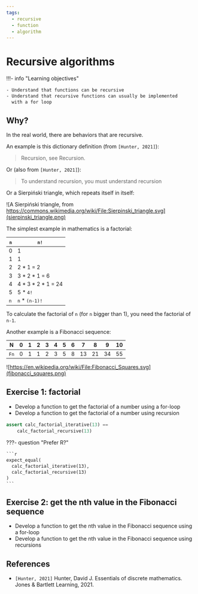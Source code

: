 ```yaml
---
tags:
  - recursive
  - function
  - algorithm
---
```


# Recursive algorithms

!!!- info "Learning objectives"

    - Understand that functions can be recursive
    - Understand that recursive functions can usually be implemented
      with a for loop

## Why?

In the real world, there are behaviors that are recursive.

An example is this dictionary definition (from `[Hunter, 2021]`):

> Recursion, see Recursion.

Or (also from `[Hunter, 2021]`):

> To understand recursion, you must understand recursion

Or a Sierpiński triangle, which repeats itself in itself:

![A Sierpiński triangle, from https://commons.wikimedia.org/wiki/File:Sierpinski_triangle.svg](sierpinski_triangle.png)

The simplest example in mathematics is a factorial:

 `n` | `n!`
-----|-----------------------
 0   | 1
 1   | 1
 2   | 2 \* 1 = 2
 3   | 3 \* 2 \* 1 = 6
 4   | 4 \* 3 \* 2 \* 1 = 24
 5   | 5 \* `4!`
 `n` | `n` \* `(n-1)!`

To calculate the factorial of `n` (for `n` bigger than 1),
you need the factorial of `n-1`.

Another example is a Fibonacci sequence:

| N    | 0   | 1   | 2   | 3   | 4   | 5   | 6   | 7   | 8   | 9   | 10  |
|------|-----|-----|-----|-----|-----|-----|-----|-----|-----|-----|-----|
| `Fn` | 0   | 1   | 1   | 2   | 3   | 5   | 8   | 13  | 21  | 34  | 55  |

![https://en.wikipedia.org/wiki/File:Fibonacci_Squares.svg](fibonacci_squares.png)

## Exercise 1: factorial

- Develop a function to get the factorial of a number using a for-loop
- Develop a function to get the factorial of a number using recursion

```python
assert calc_factorial_iterative(13) ==
    calc_factorial_recursive(13)
```

???- question "Prefer R?"

    ```r
    expect_equal(
      calc_factorial_iterative(13),
      calc_factorial_recursive(13)
    )
    ```

## Exercise 2: get the nth value in the Fibonacci sequence

- Develop a function to get the nth value in the Fibonacci sequence
  using a for-loop
- Develop a function to get the nth value in the Fibonacci sequence
  using recursions

## References

- `[Hunter, 2021]` Hunter, David J. Essentials of discrete mathematics. Jones & Bartlett Learning, 2021.
